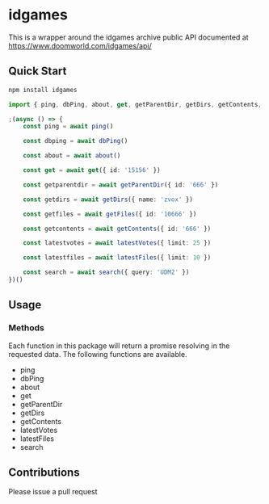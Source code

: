 # idgames

This is a wrapper around the idgames archive public API documented at https://www.doomworld.com/idgames/api/

## Quick Start

```bash
npm install idgames
```

```typescript
import { ping, dbPing, about, get, getParentDir, getDirs, getContents, latestVotes, latestFiles, search } from 'idgames'

;(async () => {
    const ping = await ping()

    const dbping = await dbPing()

    const about = await about()

    const get = await get({ id: '15156' })

    const getparentdir = await getParentDir({ id: '666' })

    const getdirs = await getDirs({ name: 'zvox' })

    const getfiles = await getFiles({ id: '10666' })

    const getcontents = await getContents({ id: '666' })

    const latestvotes = await latestVotes({ limit: 25 })

    const latestfiles = await latestFiles({ limit: 10 })

    const search = await search({ query: 'UDM2' })
})()
```

## Usage

### Methods

Each function in this package will return a promise resolving in the requested data. The following functions are available.

-   ping
-   dbPing
-   about
-   get
-   getParentDir
-   getDirs
-   getContents
-   latestVotes
-   latestFiles
-   search

## Contributions

Please issue a pull request
